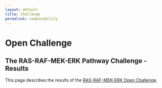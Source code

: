 ```yaml
---
layout: default
title: Challenge
permalink: composability
---
```


# Open Challenge
## The RAS-RAF-MEK-ERK Pathway Challenge - Results

This page describes the results of the [RAS-RAF-MEK-ERK Open Challenge](openchallenge).

